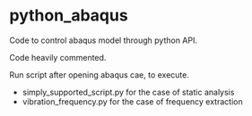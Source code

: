 # python_abaqus

Code to control abaqus model through python API. 

Code heavily commented. 

Run script after opening abaqus cae, to execute. 

* simply_supported_script.py for the case of static analysis
* vibration_frequency.py for the case of frequency extraction 
